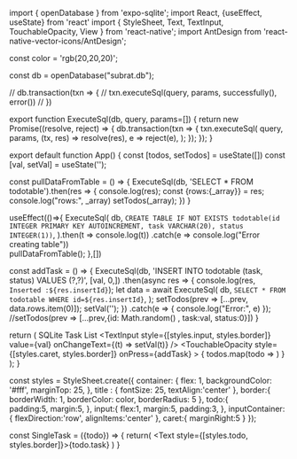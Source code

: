 import { openDatabase } from 'expo-sqlite';
import React, {useEffect, useState} from 'react'
import { StyleSheet, Text, TextInput, TouchableOpacity, View } from 'react-native';
import AntDesign from 'react-native-vector-icons/AntDesign';

const color = 'rgb(20,20,20)';

const db = openDatabase("subrat.db");

// db.transaction(txn => {
//   txn.executeSql(query, params, successfully(), error())
// })



export function ExecuteSql(db, query, params=[]) {
  return new Promise((resolve, reject) => {
    db.transaction(txn => {
      txn.executeSql(
        query,
        params,
        (tx, res) => resolve(res),
        e => reject(e),
      );
    });
  });
}

export default function App() {
  const [todos, setTodos] = useState([])
  const [val, setVal] = useState('');

  const pullDataFromTable = () => {
    ExecuteSql(db, 'SELECT * FROM todotable').then(res => {
      console.log(res);
      const {rows:{_array}} = res;
      console.log("rows:", _array)
      setTodos(_array);
    })
  }

  useEffect(()=>{
    ExecuteSql(
      db,
      `CREATE TABLE IF NOT EXISTS todotable(id INTEGER PRIMARY KEY AUTOINCREMENT, task VARCHAR(20), status INTEGER(1))`,
    ).then(t => console.log(t))
    .catch(e => console.log("Error creating table"))  
    pullDataFromTable();
  },[])

  const addTask = () => {
    ExecuteSql(db, 'INSERT INTO todotable (task, status) VALUES (?,?)', [val, 0,])
    .then(async res => {
      console.log(res, `Inserted :${res.insertId}`);
      let data = await ExecuteSql(
        db,
        `SELECT * FROM todotable WHERE id=${res.insertId}`,
      );
      setTodos(prev => [...prev, data.rows.item(0)]);
      setVal('');
    })
    .catch(e => {
      console.log("Error:", e)
    });    
    //setTodos(prev => [...prev,{id: Math.random() , task:val, status:0}])
  }

  return (
    <View style={styles.container}>
      <Text style={styles.title}>SQLite Task List</Text>
      <View style={styles.inputContainer}>
        <TextInput style={[styles.input, styles.border]} 
          value={val}
          onChangeText={(t) => setVal(t)}
        />
        <TouchableOpacity style={[styles.caret, styles.border]}
          onPress={addTask}
        >
        <AntDesign 
          name='caretright' 
          color={color} 
          size={32} 
          />
        </TouchableOpacity>
      </View>
      {
        todos.map(todo => <SingleTask todo={todo} key={todo.id}/>)
      }
    </View>
  );
}

const styles = StyleSheet.create({
  container: {
    flex: 1,
    backgroundColor: '#fff',
    marginTop: 25,
  },
  title : {
    fontSize: 25,
    textAlign:'center'
  },
  border:{
    borderWidth: 1,
    borderColor: color,
    borderRadius: 5
  },
  todo:{   
    padding:5,
    margin:5,
  },
  input:{
    flex:1,
    margin:5,
    padding:3,
  },
  inputContainer: {
    flexDirection:'row',
    alignItems:'center'
  },
  caret:{
    marginRight:5
  }
});

const SingleTask = ({todo}) => {
  return(<View>
    <Text style={[styles.todo, styles.border]}>{todo.task}</Text>
  </View>)
}
